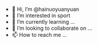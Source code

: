 - 👋 Hi, I’m @hainuoyuanyuan
- 👀 I’m interested in sport
- 🌱 I’m currently learning ...
- 💞️ I’m looking to collaborate on ...
- 📫 How to reach me ...

<!---
hainuoyuanyuan/hainuoyuanyuan is a ✨ special ✨ repository because its `README.md` (this file) appears on your GitHub profile.
You can click the Preview link to take a look at your changes.
--->

